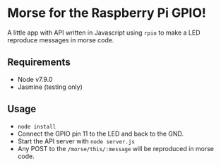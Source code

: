 # Morse for the Raspberry Pi GPIO!

A little app with API written in Javascript using `rpio` to make a LED reproduce messages in morse code.

## Requirements
- Node v7.9.0
- Jasmine (testing only)

## Usage
- `node install`
- Connect the GPIO pin 11 to the LED and back to the GND.
- Start the API server with `node server.js`
- Any POST to the `/morse/this/:message` will be reproduced in morse code.